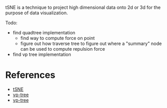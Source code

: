 tSNE is a technique to project high dimensional data onto 2d or 3d for the purpose of data visualization.


Todo:
- find quadtree implementation
    - find way to compute force on point
    - figure out how traverse tree to figure out where a "summary" node can be used to compute repulsion force
- find vp tree implementation

# References

- [tSNE](http://jmlr.org/papers/volume9/vandermaaten08a/vandermaaten08a.pdf)
- [vp-tree](http://aidblab.cse.iitm.ac.in/cs625/vptree.pdf)
- [vp-tree](http://ceur-ws.org/Vol-256/submission_12.pdf)


